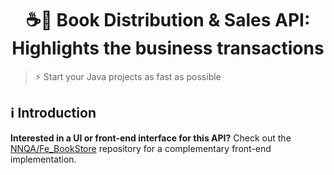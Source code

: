 <h1 align="center">
  ☕🚀 Book Distribution & Sales API: Highlights the business transactions
</h1>

> ⚡ Start your Java projects as fast as possible

## ℹ️ Introduction
**Interested in a UI or front-end interface for this API?** Check out the [NNQA/Fe_BookStore](https://github.com/NNQA/Fe_BookStore) repository for a complementary front-end implementation.
